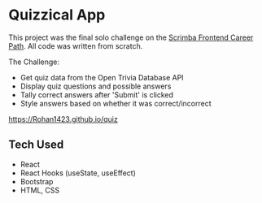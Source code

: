# Quizzical App

This project was the final solo challenge on the [Scrimba Frontend Career Path](https://scrimba.com/learn/frontend). All code was written from scratch.

The Challenge:

- Get quiz data from the Open Trivia Database API
- Display quiz questions and possible answers
- Tally correct answers after 'Submit' is clicked
- Style answers based on whether it was correct/incorrect

https://Rohan1423.github.io/quiz


## Tech Used

- React
- React Hooks (useState, useEffect)
- Bootstrap
- HTML, CSS
